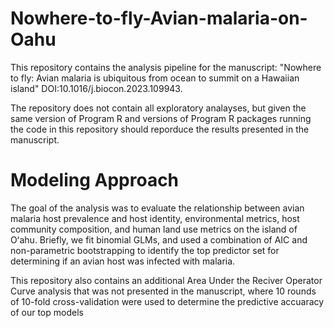 # Nowhere-to-fly-Avian-malaria-on-Oahu
This repository contains the analysis pipeline for the manuscript: 
"Nowhere to fly: Avian malaria is ubiquitous from ocean to summit on a Hawaiian island" DOI:10.1016/j.biocon.2023.109943.

The repository does not contain all exploratory analayses, but given the same version of Program R and versions of Program R packages running the code in
this repository should reporduce the results presented in the manuscript.

# Modeling Approach
The goal of the analysis was to evaluate the relationship between avian malaria host prevalence and host identity, environmental metrics, host community 
composition, and human land use metrics on the island of Oʻahu. Briefly, we fit binomial GLMs, and used a combination of AIC and non-parametric 
bootstrapping to identify the top predictor set for determining if an avian host was infected with malaria.

This repository also contains an additional Area Under the Reciver Operator Curve analysis that was not presented in the manuscript, where 10 rounds of 
10-fold cross-validation were used to determine the predictive accuaracy of our top models
